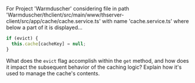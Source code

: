 For Project 'Warmduscher' considering file in path 'Warmduscher/thclient/src/main/www/thserver-client/src/app/cache/cache.service.ts' with name 'cache.service.ts' where below a part of it is displayed... 
```typescript
if (evict) {
  this.cache[cacheKey] = null;
}
```
What does the `evict` flag accomplish within the `get` method, and how does it impact the subsequent behavior of the caching logic? Explain how it's used to manage the cache's contents.
